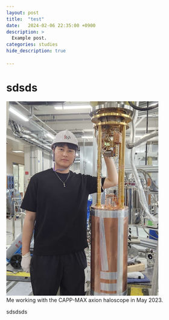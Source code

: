 ```yaml
---
layout: post
title:  "test"
date:   2024-02-06 22:35:00 +0900
description: >
  Example post.
categories: studies
hide_description: true

---
```


# sdsds

<p align="left">
  <img src="/assets/img/me_MAX.jpg" style="width:80%; height:auto;"/>
  <br>
  Me working with the CAPP-MAX axion haloscope in May 2023.
</p>
<div style="clear:both;"></div>


sdsdsds
